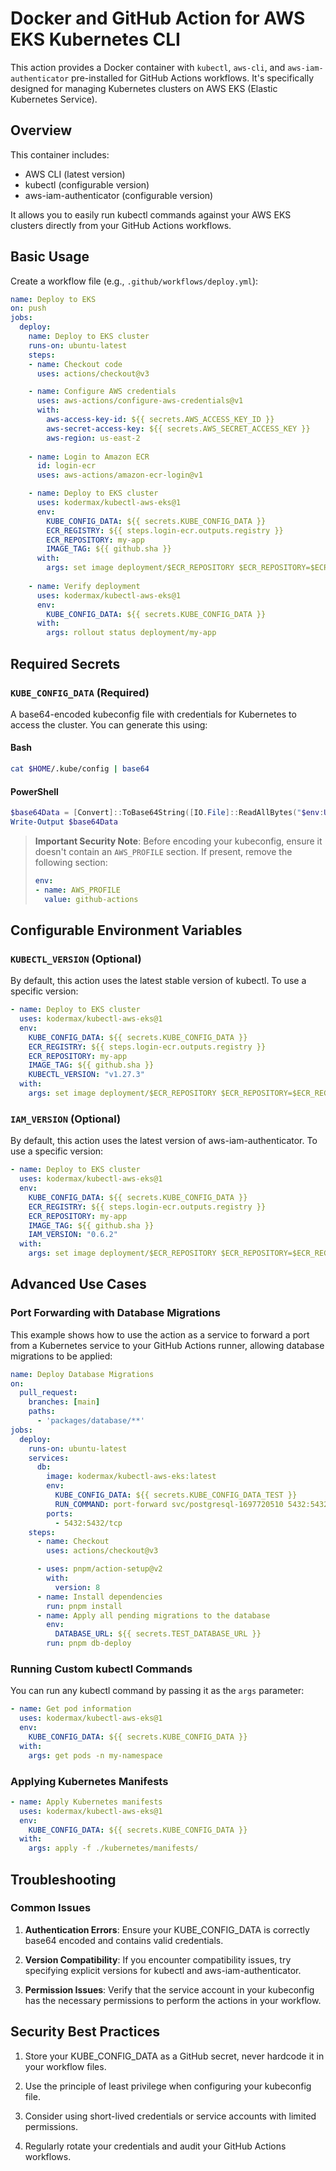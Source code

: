 # Docker and GitHub Action for AWS EKS Kubernetes CLI

This action provides a Docker container with `kubectl`, `aws-cli`, and `aws-iam-authenticator` pre-installed for GitHub Actions workflows. It's specifically designed for managing Kubernetes clusters on AWS EKS (Elastic Kubernetes Service).

## Overview

This container includes:
- AWS CLI (latest version)
- kubectl (configurable version)
- aws-iam-authenticator (configurable version)

It allows you to easily run kubectl commands against your AWS EKS clusters directly from your GitHub Actions workflows.

## Basic Usage

Create a workflow file (e.g., `.github/workflows/deploy.yml`):

```yaml
name: Deploy to EKS
on: push
jobs:
  deploy:
    name: Deploy to EKS cluster
    runs-on: ubuntu-latest
    steps:
    - name: Checkout code
      uses: actions/checkout@v3

    - name: Configure AWS credentials
      uses: aws-actions/configure-aws-credentials@v1
      with:
        aws-access-key-id: ${{ secrets.AWS_ACCESS_KEY_ID }}
        aws-secret-access-key: ${{ secrets.AWS_SECRET_ACCESS_KEY }}
        aws-region: us-east-2
    
    - name: Login to Amazon ECR
      id: login-ecr
      uses: aws-actions/amazon-ecr-login@v1

    - name: Deploy to EKS cluster
      uses: kodermax/kubectl-aws-eks@1
      env:
        KUBE_CONFIG_DATA: ${{ secrets.KUBE_CONFIG_DATA }}
        ECR_REGISTRY: ${{ steps.login-ecr.outputs.registry }}
        ECR_REPOSITORY: my-app
        IMAGE_TAG: ${{ github.sha }}
      with:
        args: set image deployment/$ECR_REPOSITORY $ECR_REPOSITORY=$ECR_REGISTRY/$ECR_REPOSITORY:$IMAGE_TAG
        
    - name: Verify deployment
      uses: kodermax/kubectl-aws-eks@1
      env:
        KUBE_CONFIG_DATA: ${{ secrets.KUBE_CONFIG_DATA }}
      with:
        args: rollout status deployment/my-app
```

## Required Secrets

### `KUBE_CONFIG_DATA` (Required)

A base64-encoded kubeconfig file with credentials for Kubernetes to access the cluster. You can generate this using:

#### Bash
```bash
cat $HOME/.kube/config | base64
```

#### PowerShell
```powershell
$base64Data = [Convert]::ToBase64String([IO.File]::ReadAllBytes("$env:USERPROFILE\.kube\config"))
Write-Output $base64Data
```

> **Important Security Note**: Before encoding your kubeconfig, ensure it doesn't contain an `AWS_PROFILE` section. If present, remove the following section:
> ```yaml
> env:
> - name: AWS_PROFILE
>   value: github-actions
> ```

## Configurable Environment Variables

### `KUBECTL_VERSION` (Optional)

By default, this action uses the latest stable version of kubectl. To use a specific version:

```yaml
- name: Deploy to EKS cluster
  uses: kodermax/kubectl-aws-eks@1
  env:
    KUBE_CONFIG_DATA: ${{ secrets.KUBE_CONFIG_DATA }}
    ECR_REGISTRY: ${{ steps.login-ecr.outputs.registry }}
    ECR_REPOSITORY: my-app
    IMAGE_TAG: ${{ github.sha }}
    KUBECTL_VERSION: "v1.27.3"
  with:
    args: set image deployment/$ECR_REPOSITORY $ECR_REPOSITORY=$ECR_REGISTRY/$ECR_REPOSITORY:$IMAGE_TAG
```

### `IAM_VERSION` (Optional)

By default, this action uses the latest version of aws-iam-authenticator. To use a specific version:

```yaml
- name: Deploy to EKS cluster
  uses: kodermax/kubectl-aws-eks@1
  env:
    KUBE_CONFIG_DATA: ${{ secrets.KUBE_CONFIG_DATA }}
    ECR_REGISTRY: ${{ steps.login-ecr.outputs.registry }}
    ECR_REPOSITORY: my-app
    IMAGE_TAG: ${{ github.sha }}
    IAM_VERSION: "0.6.2"
  with:
    args: set image deployment/$ECR_REPOSITORY $ECR_REPOSITORY=$ECR_REGISTRY/$ECR_REPOSITORY:$IMAGE_TAG
```

## Advanced Use Cases

### Port Forwarding with Database Migrations

This example shows how to use the action as a service to forward a port from a Kubernetes service to your GitHub Actions runner, allowing database migrations to be applied:

```yaml
name: Deploy Database Migrations
on:
  pull_request:
    branches: [main]
    paths:
      - 'packages/database/**'
jobs:
  deploy:
    runs-on: ubuntu-latest
    services:
      db:
        image: kodermax/kubectl-aws-eks:latest
        env:
          KUBE_CONFIG_DATA: ${{ secrets.KUBE_CONFIG_DATA_TEST }}
          RUN_COMMAND: port-forward svc/postgresql-1697720510 5432:5432 --address='0.0.0.0'
        ports:
          - 5432:5432/tcp
    steps:
      - name: Checkout
        uses: actions/checkout@v3

      - uses: pnpm/action-setup@v2
        with:
          version: 8
      - name: Install dependencies
        run: pnpm install
      - name: Apply all pending migrations to the database
        env:
          DATABASE_URL: ${{ secrets.TEST_DATABASE_URL }}
        run: pnpm db-deploy
```

### Running Custom kubectl Commands

You can run any kubectl command by passing it as the `args` parameter:

```yaml
- name: Get pod information
  uses: kodermax/kubectl-aws-eks@1
  env:
    KUBE_CONFIG_DATA: ${{ secrets.KUBE_CONFIG_DATA }}
  with:
    args: get pods -n my-namespace
```

### Applying Kubernetes Manifests

```yaml
- name: Apply Kubernetes manifests
  uses: kodermax/kubectl-aws-eks@1
  env:
    KUBE_CONFIG_DATA: ${{ secrets.KUBE_CONFIG_DATA }}
  with:
    args: apply -f ./kubernetes/manifests/
```

## Troubleshooting

### Common Issues

1. **Authentication Errors**: Ensure your KUBE_CONFIG_DATA is correctly base64 encoded and contains valid credentials.

2. **Version Compatibility**: If you encounter compatibility issues, try specifying explicit versions for kubectl and aws-iam-authenticator.

3. **Permission Issues**: Verify that the service account in your kubeconfig has the necessary permissions to perform the actions in your workflow.

## Security Best Practices

1. Store your KUBE_CONFIG_DATA as a GitHub secret, never hardcode it in your workflow files.

2. Use the principle of least privilege when configuring your kubeconfig file.

3. Consider using short-lived credentials or service accounts with limited permissions.

4. Regularly rotate your credentials and audit your GitHub Actions workflows.

